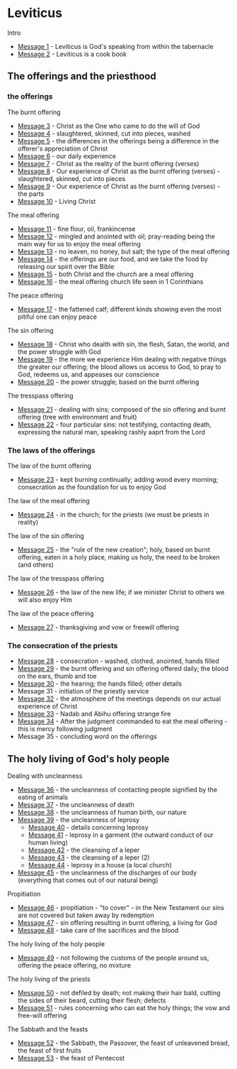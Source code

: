 # Leviticus

Intro
- [Message 1](msg01.md) - Leviticus is God's speaking from within the tabernacle
- [Message 2](msg02.md) - Leviticus is a cook book

## The offerings and the priesthood

### the offerings

The burnt offering
- [Message 3](msg03.md) - Christ as the One who came to do the will of God
- [Message 4](msg04.md) - slaughtered, skinned, cut into pieces, washed
- [Message 5](msg05.md) - the differences in the offerings being a difference in the offerer's appreciation of Christ
- [Message 6](msg06.md) - our daily experience
- [Message 7](msg07.md) - Christ as the reality of the burnt offering (verses)
- [Message 8](msg08.md) - Our experience of Christ as the burnt offering (verses) - slaughtered, skinned, cut into pieces
- [Message 9](msg09.md) - Our experience of Christ as the burnt offering (verses) - the parts
- [Message 10](msg10.md) - Living Christ

The meal offering
- [Message 11](msg11.md) - fine flour, oil, frankincense
- [Message 12](msg12.md) - mingled and anointed with oil; pray-reading being the main way for us to enjoy the meal offering
- [Message 13](msg13.md) - no leaven, no honey, but salt; the type of the meal offering
- [Message 14](msg14.md) - the offerings are our food, and we take the food by releasing our spirit over the Bible
- [Message 15](msg15.md) - both Christ and the church are a meal offering
- [Message 16](msg16.md) - the meal offering church life seen in 1 Corinthians

The peace offering
- [Message 17](msg17.md) - the fattened calf; different kinds showing even the most pitiful one can enjoy peace

The sin offering
- [Message 18](msg18.md) - Christ who dealth with sin, the flesh, Satan, the world, and the power struggle with God
- [Message 19](msg19.md) - the more we experience Him dealing with negative things the greater our offering; the blood allows us access to God, to pray to God, redeems us, and appeases our conscience
- [Message 20](msg20.md) - the power struggle; based on the burnt offering

The tresspass offering
- [Message 21](msg21.md) - dealing with sins; composed of the sin offering and burnt offering (tree with environment and fruit)
- [Message 22](msg22.md) - four particular sins: not testifying, contacting death, expressing the natural man, speaking rashly aaprt from the Lord 

### The laws of the offerings

The law of the burnt offering
- [Message 23](msg23.md) - kept burning continually; adding wood every morning; consecration as the foundation for us to enjoy God

The law of the meal offering
- [Message 24](msg24.md) - in the church; for the priests (we must be priests in reality)

The law of the sin offering
- [Message 25](msg25.md) - the "rule of the new creation"; holy, based on burnt offering, eaten in a holy place, making us holy, the need to be broken (and others)

The law of the tresspass offering
- [Message 26](msg26.md) - the law of the new life; if we minister Christ to others we will also enjoy Him

The law of the peace offering
- [Message 27](msg27.md) - thanksgiving and vow or freewill offering

### The consecration of the priests

- [Message 28](msg28.md) - consecration - washed, clothed, anointed, hands filled
- [Message 29](msg29.md) - the burnt offering and sin offering offered daily; the blood on the ears, thumb and toe
- [Message 30](msg30.md) - the hearing; the hands filled; other details
- Message 31 - initiation of the priestly service
- [Message 32](msg32.md) - the atmosphere of the meetings depends on our actual experience of Christ
- [Message 33](msg33.md) - Nadab and Abihu offering strange fire
- [Message 34](msg34.md) - After the judgment commanded to eat the meal offering - this is mercy following judgment
- Message 35 - concluding word on the offerings

## The holy living of God's holy people

Dealing with uncleanness
- [Message 36](msg36.md) - the uncleanness of contacting people signified by the eating of animals
- [Message 37](msg37.md) - the uncleanness of death
- [Message 38](msg38.md) - the uncleanness of human birth, our nature
- [Message 39](msg39.md) - the uncleanness of leprosy
  - [Message 40](msg40.md) - details concerning leprosy
  - [Message 41](msg41.md) - leprosy in a garment (the outward conduct of our human living)
  - [Message 42](msg42.md) - the cleansing of a leper
  - [Message 43](msg43.md) - the cleansing of a leper (2)
  - [Message 44](msg44.md) - leprosy in a house (a local church)
- [Message 45](msg45.md) - the uncleanness of the discharges of our body (everything that comes out of our natural being)

Propitiation
- [Message 46](msg46.md) - propitiation - "to cover" - in the New Testament our sins are not covered but taken away by redemption
- [Message 47](msg47.md) - sin offering resulting in burnt offering, a living for God
- [Message 48](msg48.md) - take care of the sacrifices and the blood

The holy living of the holy people
- [Message 49](msg49.md) - not following the customs of the people around us, offering the peace offering, no mixture

The holy living of the priests
- [Message 50](msg50.md) - not defiled by death; not making their hair bald, cutting the sides of their beard, cutting their flesh; defects
- [Message 51](msg51.md) - rules concerning who can eat the holy things; the vow and free-will offering

The Sabbath and the feasts
- [Message 52](msg52.md) - the Sabbath, the Passover, the feast of unleavened bread, the feast of first fruits
- [Message 53](msg53.md) - the feast of Pentecost




